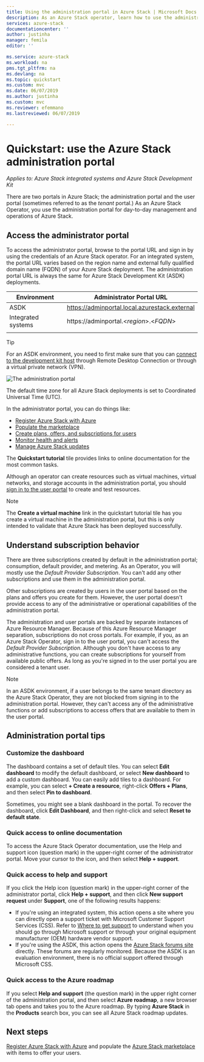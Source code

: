 ```yaml
---
title: Using the administration portal in Azure Stack | Microsoft Docs
description: As an Azure Stack operator, learn how to use the administration portal.
services: azure-stack
documentationcenter: ''
author: justinha
manager: femila
editor: ''

ms.service: azure-stack
ms.workload: na
pms.tgt_pltfrm: na
ms.devlang: na
ms.topic: quickstart
ms.custom: mvc
ms.date: 06/07/2019
ms.author: justinha
ms.custom: mvc
ms.reviewer: efemmano
ms.lastreviewed: 06/07/2019

---
```

# Quickstart: use the Azure Stack administration portal

*Applies to: Azure Stack integrated systems and Azure Stack Development Kit*

There are two portals in Azure Stack; the administration portal and the user portal (sometimes referred to as the *tenant* portal.) As an Azure Stack Operator, you use the administration portal for day-to-day management and operations of Azure Stack.

## Access the administrator portal

To access the administrator portal, browse to the portal URL and sign in by using the credentials of an Azure Stack operator. For an integrated system, the portal URL varies based on the region name and external fully qualified domain name (FQDN) of your Azure Stack deployment. The administration portal URL is always the same for Azure Stack Development Kit (ASDK) deployments. 

| Environment | Administrator Portal URL |   
| -- | -- | 
| ASDK| https://adminportal.local.azurestack.external  |
| Integrated systems | https://adminportal.&lt;*region*&gt;.&lt;*FQDN*&gt; | 
| | |

> [!TIP]
> For an ASDK environment, you need to first make sure that you can [connect to the development kit host](../asdk/asdk-connect.md) through Remote Desktop Connection or through a virtual private network (VPN).

 ![The administration portal](media/azure-stack-manage-portals/admin-portal.png)

The default time zone for all Azure Stack deployments is set to Coordinated Universal Time (UTC). 

In the administrator portal, you can do things like:

* [Register Azure Stack with Azure](azure-stack-registration.md)
* [Populate the marketplace](azure-stack-download-azure-marketplace-item.md)
* [Create plans, offers, and subscriptions for users](service-plan-offer-subscription-overview.md)
* [Monitor health and alerts](azure-stack-monitor-health.md)
* [Manage Azure Stack updates](azure-stack-updates.md)

The **Quickstart tutorial** tile provides links to online documentation for the most common tasks.

Although an operator can create resources such as virtual machines, virtual networks, and storage accounts in the administration portal, you should [sign in to the user portal](../user/azure-stack-use-portal.md) to create and test resources.

>[!NOTE]
>The **Create a virtual machine** link in the quickstart tutorial tile has you create a virtual machine in the administration portal, but this is only intended to validate that Azure Stack has been deployed successfully.

## Understand subscription behavior

There are three subscriptions created by default in the administration portal; consumption, default provider, and metering. As an Operator, you will mostly use the *Default Provider Subscription*. You can't add any other subscriptions and use them in the administration portal. 

Other subscriptions are created by users in the user portal based on the plans and offers you create for them. However, the user portal doesn't provide access to any of the administrative or operational capabilities of the administration portal.

The administration and user portals are backed by separate instances of Azure Resource Manager. Because of this Azure Resource Manager separation, subscriptions do not cross portals. For example, if you, as an Azure Stack Operator, sign in to the user portal, you can't access the *Default Provider Subscription*. Although you don't have access to any administrative functions, you can create subscriptions for yourself from available public offers. As long as you're signed in to the user portal you are considered a tenant user.

  >[!NOTE]
  >In an ASDK environment, if a user belongs to the same tenant directory as the Azure Stack Operator, they are not blocked from signing in to the administration portal. However, they can't access any of the administrative functions or add subscriptions to access offers that are available to them in the user portal.

## Administration portal tips

### Customize the dashboard

The dashboard contains a set of default tiles. You can select **Edit dashboard** to modify the default dashboard, or select **New dashboard** to add a custom dashboard. You can easily add tiles to a dashboard. For example, you can select **+ Create a resource**, right-click **Offers + Plans**, and then select **Pin to dashboard**.

Sometimes, you might see a blank dashboard in the portal. To recover the dashboard, click **Edit Dashboard**, and then right-click and select **Reset to default state**.

### Quick access to online documentation

To access the Azure Stack Operator documentation, use the Help and support icon (question mark) in the upper-right corner of the administrator portal. Move your cursor to the icon, and then select **Help + support**.

### Quick access to help and support

If you click the Help icon (question mark) in the upper-right corner of the administrator portal, click **Help + support**, and then click **New support request** under **Support**, one of the following results happens:

- If you're using an integrated system, this action opens a site where you can directly open a support ticket with Microsoft Customer Support Services (CSS). Refer to [Where to get support](azure-stack-manage-basics.md#where-to-get-support) to understand when you should go through Microsoft support or through your original equipment manufacturer (OEM) hardware vendor support.
- If you're using the ASDK, this action opens the [Azure Stack forums site](https://social.msdn.microsoft.com/Forums/home?forum=AzureStack) directly. These forums are regularly monitored. Because the ASDK is an evaluation environment, there is no official support offered through Microsoft CSS.

### Quick access to the Azure roadmap

If you select **Help and support** (the question mark) in the upper right corner of the administration portal, and then select **Azure roadmap**, a new browser tab opens and takes you to the Azure roadmap. By typing **Azure Stack** in the **Products** search box, you can see all Azure Stack roadmap updates.

## Next steps

[Register Azure Stack with Azure](azure-stack-registration.md) and populate the [Azure Stack marketplace](azure-stack-marketplace.md) with items to offer your users. 
